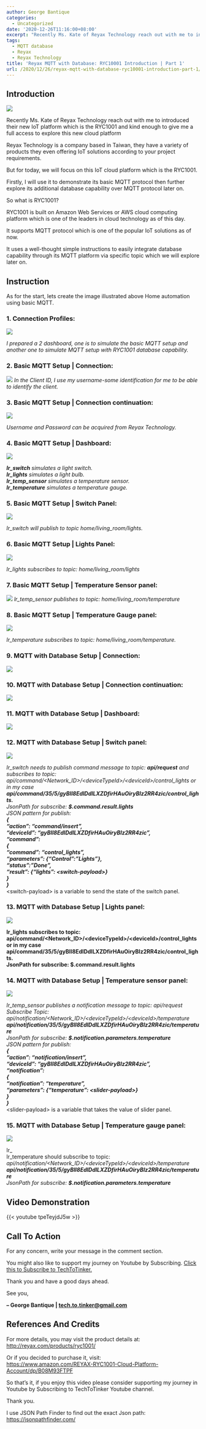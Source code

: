 ```yaml
---
author: George Bantique
categories:
  - Uncategorized
date: '2020-12-26T11:16:00+08:00'
excerpt: "Recently Ms. Kate of Reyax Technology reach out with me to introduced their new IoT platform which is the RYC1001 and kind enough to give me a full access to explore this new cloud platform\n \nReyax Technology is a company based in Taiwan, they have a variety of products they even offering IoT solutions according to your project requirements."
tags:
  - MQTT database
  - Reyax
  - Reyax Technology
title: 'Reyax MQTT with Database: RYC10001 Introduction | Part 1'
url: /2020/12/26/reyax-mqtt-with-database-ryc10001-introduction-part-1/
---
```


## **Introduction**

![](/images/reyax-techtotinker-part2-1-1024x576.png)

Recently Ms. Kate of Reyax Technology reach out with me to introduced their new IoT platform which is the RYC1001 and kind enough to give me a full access to explore this new cloud platform

Reyax Technology is a company based in Taiwan, they have a variety of products they even offering IoT solutions according to your project requirements.

But for today, we will focus on this IoT cloud platform which is the RYC1001.

Firstly, I will use it to demonstrate its basic MQTT protocol then further explore its additional database capability over MQTT protocol later on.

So what is RYC1001?

RYC1001 is built on Amazon Web Services or AWS cloud computing platform which is one of the leaders in cloud technology as of this day.

It supports MQTT protocol which is one of the popular IoT solutions as of now.

It uses a well-thought simple instructions to easily integrate database capability through its MQTT platform via specific topic which we will explore later on.

## **Instruction**

As for the start, lets create the image illustrated above Home automation using basic MQTT.

### 1. Connection Profiles:

![](/images/reyax-techtotinker-part2-1-1.png)

*I prepared a 2 dashboard, one is to simulate the basic MQTT setup and another one to simulate MQTT setup with RYC1001 database capability.*

### 2. **Basic MQTT Setup | Connection:**

![](/images/reyax-techtotinker-part2-2.png)
*In the Client ID, I use my username-some identification for me to be able to identify the client.*

### 3. **Basic MQTT Setup | Connection continuation:**

![](/images/reyax-techtotinker-part2-3.png)

*Username and Password can be acquired from Reyax Technology.*

### 4. **Basic MQTT Setup | Dashboard:**

![](/images/reyax-techtotinker-part2-4.png)

***lr\_switch** simulates a light switch.*  
***lr\_lights** simulates a light bulb.  
**lr\_temp\_sensor** simulates a temperature sensor.  
**lr\_temperature** simulates a temperature gauge.*

### 5. **Basic MQTT Setup | Switch Panel:**

![](/images/reyax-techtotinker-part2-5.png)

*lr\_switch will publish to topic home/living\_room/lights.*

### 6. **Basic MQTT Setup | Lights Panel**:

![](/images/reyax-techtotinker-part2-6.png)

*lr\_lights subscribes to topic: home/living\_room/lights*

### 7. **Basic MQTT Setup | Temperature Sensor panel:**

![](/images/reyax-techtotinker-part2-7.png)
*lr\_temp\_sensor publishes to topic: home/living\_room/temperature*

### 8. **Basic MQTT Setup | Temperature Gauge panel:**

![](/images/reyax-techtotinker-part2-8.png)

*lr\_temperature subscribes to topic: home/living\_room/temperature.*

### **9. MQTT with Database Setup | Connection:**

![](/images/reyax-techtotinker-part2-10.png)

### **10. MQTT with Database Setup | Connection continuation:**

![](/images/reyax-techtotinker-part2-11.png)

### **11. MQTT with Database Setup | Dashboard:**

![](/images/reyax-techtotinker-part2-12.png)

### **12. MQTT with Database Setup | Switch panel:**

![](/images/reyax-techtotinker-part2-13.png)

*lr\_switch needs to publish command message to topic: **api/request** and subscribes to topic: api/command/&lt;Network\_ID&gt;/&lt;deviceTypeId&gt;/&lt;deviceId&gt;/control\_lights or in my case **api/command/35/5/gyBII8EdlDdlLXZDfirHAuOiryBIz2RR4zic/control\_lights.**  
JsonPath for subscribe: **$.command.result.lights**  
JSON pattern for publish:*  
***{***  
 ***“action”: “command/insert”,***  
 ***“deviceId”: “gyBII8EdlDdlLXZDfirHAuOiryBIz2RR4zic”,***  
 ***“command”:***  
 ***{***  
 ***“command”: “control\_lights”,***  
 ***“parameters”: {“Control”:”Lights”},***  
 ***“status”:”Done”,***  
 ***“result”: {“lights”: &lt;switch-payload&gt;}***  
 ***}***  
***}***  
&lt;switch-payload&gt; is a variable to send the state of the switch panel.

### **13. MQTT with Database Setup | Lights panel:**

![](/images/reyax-techtotinker-part2-14.png)

**lr\_lights subscribes to topic: api/command/&lt;Network\_ID&gt;/&lt;deviceTypeId&gt;/&lt;deviceId&gt;/control\_lights or in my case **api/command/35/5/gyBII8EdlDdlLXZDfirHAuOiryBIz2RR4zic/control\_lights.**  
JsonPath for subscribe: **$.command.result.lights****

### **14. MQTT with Database Setup | Temperature sensor panel:**

![](/images/reyax-techtotinker-part2-15.png)

*lr\_temp\_sensor publishes a notification message to topic: api/request*    
*Subscribe Topic:*  
*api/notification/&lt;Network\_ID&gt;/&lt;deviceTypeId&gt;/&lt;deviceId&gt;/temperature*  
***api/notification/35/5/gyBII8EdlDdlLXZDfirHAuOiryBIz2RR4zic/temperature***  
*JsonPath for subscribe: **$.notification.parameters.temperature**  
JSON pattern for publish:*    
***{***  
 ***“action”: “notification/insert”,***  
 ***“deviceId”: “gyBII8EdlDdlLXZDfirHAuOiryBIz2RR4zic”,***  
 ***“notification”:***  
 ***{***  
 ***“notification”: “temperature”,***  
 ***“parameters”: {“temperature”: &lt;slider-payload&gt;}***  
 ***}***  
***}***  
&lt;slider-payload&gt; is a variable that takes the value of slider panel.

### **15. MQTT with Database Setup | Temperature gauge panel:**

![](/images/reyax-techtotinker-part2-16.png)

lr\_  
lr\_temperature should subscribe to topic:  
*api/notification/&lt;Network\_ID&gt;/&lt;deviceTypeId&gt;/&lt;deviceId&gt;/temperature*  
***api/notification/35/5/gyBII8EdlDdlLXZDfirHAuOiryBIz2RR4zic/temperature***  
*JsonPath for subscribe: **$.notification.parameters.temperature***

## **Video Demonstration**

{{< youtube tpeTeyjdJ5w >}}

## **Call To Action**

For any concern, write your message in the comment section.

You might also like to support my journey on Youtube by Subscribing. [Click this to Subscribe to TechToTinker.](https://www.youtube.com/c/TechToTinker?sub_confirmation=1)

Thank you and have a good days ahead.

See you,

**– George Bantique | tech.to.tinker@gmail.com**

## **References And Credits**

For more details, you may visit the product details at:
<http://reyax.com/products/ryc1001/>

Or if you decided to purchase it, visit:  
<https://www.amazon.com/REYAX-RYC1001-Cloud-Platform-Account/dp/B08M93FTPF>

So that’s it, if you enjoy this video please consider supporting my journey in Youtube by Subscribing to TechToTinker Youtube channel.

Thank you.

I use JSON Path Finder to find out the exact Json path:  
<https://jsonpathfinder.com/>

